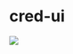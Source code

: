 # cred-ui
![](https://https://github.com/withwit/cred-ui/blob/main/Screenshot_20231231-202844_credui.png)
